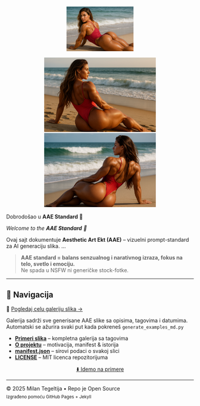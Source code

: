 <p align="center">
  <img src="images/logo.png" alt="AAE Logo" width="180"/>
</p>

<p align="center">
  <img src="images/slika1.png" alt="Slika 1" width="300"/>
  <img src="images/slika2.png" alt="Slika 2" width="300"/>
</p>

Dobrodošao u **AAE Standard** 🌟  
<span id="top"></span>

*Welcome to the **AAE Standard** 🌟*

Ovaj sajt dokumentuje **Aesthetic Art Ekt (AAE)** – vizuelni prompt-standard za AI generaciju slika.
…


> **AAE standard = balans senzualnog i narativnog izraza, fokus na telo, svetlo i emociju.**  
> Ne spada u NSFW ni generičke stock-fotke.

---

## 📂 Navigacija


📸 [Pogledaj celu galeriju slika →](examples.md)

Galerija sadrži sve generisane AAE slike sa opisima, tagovima i datumima.  
Automatski se ažurira svaki put kada pokreneš `generate_examples_md.py` 

- **[Primeri slika](examples.md)** – kompletna galerija sa tagovima  
- **[O projektu](about.md)** – motivacija, manifest &amp; istorija  
- **[manifest.json](manifest.json)** – sirovi podaci o svakoj slici  
- **[LICENSE](LICENSE)** – MIT licenca repozitorijuma  

<p align="center">
  <a href="examples.md">⬇️ Idemo na primere</a>
</p>

---

© 2025 Milan Tegeltija • Repo je Open Source  
<sub>Izgrađeno pomoću GitHub Pages + Jekyll</sub>

